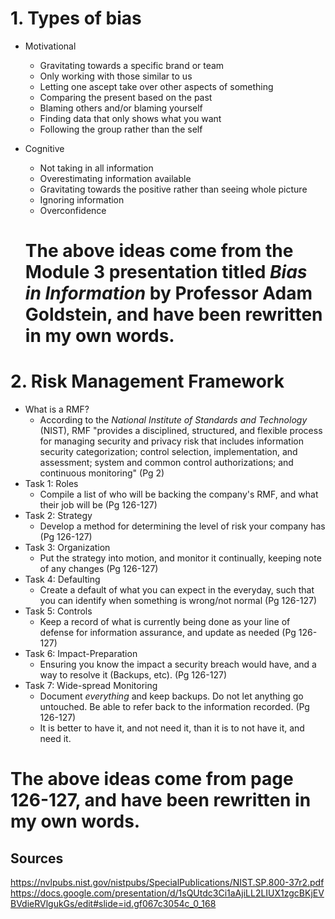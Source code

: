 # 1. Types of bias
- Motivational
  - Gravitating towards a specific brand or team
  - Only working with those similar to us
  - Letting one ascept take over other aspects of something
  - Comparing the present based on the past
  - Blaming others and/or blaming yourself
  - Finding data that only shows what you want
  - Following the group rather than the self
- Cognitive
  - Not taking in all information
  - Overestimating information available
  - Gravitating towards the positive rather than seeing whole picture
  - Ignoring information
  - Overconfidence

  # The above ideas come from the Module 3 presentation titled *Bias in Information* by Professor Adam Goldstein, and have been rewritten in my own words.

# 2. Risk Management Framework
  - What is a RMF?
    -  According to the *National Institute of Standards and Technology* (NIST), RMF "provides a disciplined, structured, and flexible process for managing security and privacy risk that includes information security categorization; control selection, implementation, and assessment; system and common control authorizations; and continuous monitoring" (Pg 2)
  - Task 1: Roles
    - Compile a list of who will be backing the company's RMF, and what their job will be (Pg 126-127)
  - Task 2: Strategy
    - Develop a method for determining the level of risk your company has (Pg 126-127)
  - Task 3: Organization
    - Put the strategy into motion, and monitor it continually, keeping note of any changes (Pg 126-127)
  - Task 4: Defaulting
    - Create a default of what you can expect in the everyday, such that you can identify when something is wrong/not normal (Pg 126-127)
  - Task 5: Controls
    - Keep a record of what is currently being done as your line of defense for information assurance, and update as needed (Pg 126-127)
  - Task 6: Impact-Preparation
    - Ensuring you know the impact a security breach would have, and a way to resolve it (Backups, etc). (Pg 126-127)
  - Task 7: Wide-spread Monitoring
    - Document *everything* and keep backups. Do not let anything go untouched. Be able to refer back to the information recorded. (Pg 126-127)
    - It is better to have it, and not need it, than it is to not have it, and need it.  
  
  # The above ideas come from page 126-127, and have been rewritten in my own words.



## Sources
https://nvlpubs.nist.gov/nistpubs/SpecialPublications/NIST.SP.800-37r2.pdf
https://docs.google.com/presentation/d/1sQUtdc3Ci1aAjiLL2LIUX1zgcBKjEVBVdieRVlgukGs/edit#slide=id.gf067c3054c_0_168
